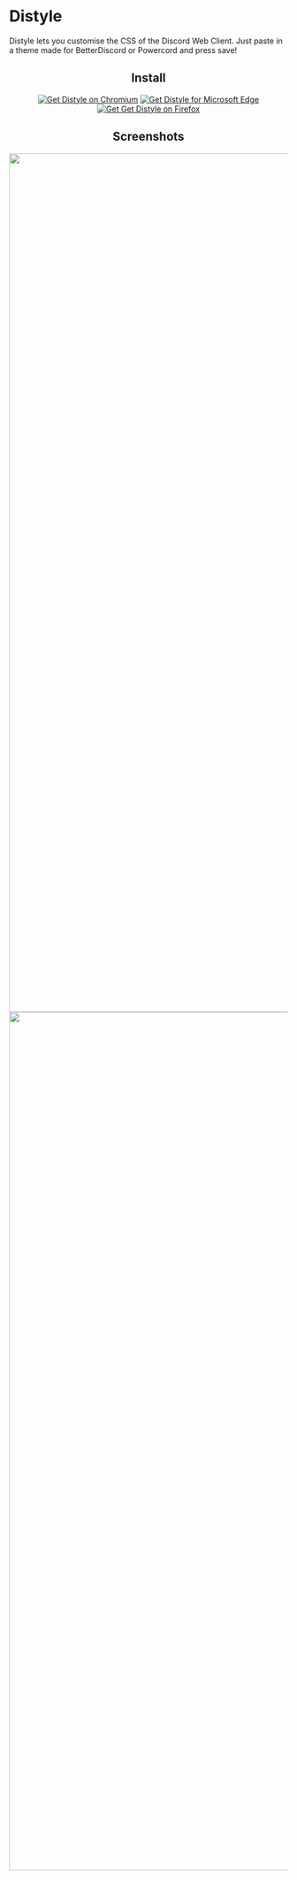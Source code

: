 # Distyle

Distyle lets you customise the CSS of the Discord Web Client. Just paste in a theme made for BetterDiscord or Powercord and press save! 

<div align="center">
  <h2>Install</h2>
  <a href="https://chrome.google.com/webstore/detail/distyle/ccnjkggejbdfeaddmcchebcnfpihloni"><img src="https://user-images.githubusercontent.com/585534/107280622-91a8ea80-6a26-11eb-8d07-77c548b28665.png" alt="Get Distyle on Chromium"></a>
  <a href="https://microsoftedge.microsoft.com/addons/detail/fjdmfeddmogjnbcejfdckmadajgfkmgl"><img src="https://user-images.githubusercontent.com/585534/107280673-a5ece780-6a26-11eb-9cc7-9fa9f9f81180.png" alt="Get Distyle for Microsoft Edge"></a>
  <a href="https://addons.mozilla.org/en-US/firefox/addon/distyle/"><img src="https://user-images.githubusercontent.com/585534/107280546-7b9b2a00-6a26-11eb-8f9f-f95932f4bfec.png" alt="Get Get Distyle on Firefox"></a> 
</div>

<div align="center">
  <h2>Screenshots</h2>
  <img width="1552" alt="Screen_Shot_2021-03-24_at_6 25 18_pm" src="https://user-images.githubusercontent.com/39117916/112394321-9fa19900-8d50-11eb-97c9-33807bf3df01.png">
  <img width="1552" alt="Screen_Shot_2021-03-24_at_6 25 42_pm" src="https://user-images.githubusercontent.com/39117916/112394327-a0d2c600-8d50-11eb-9416-4aa949088f9b.png">
</div>
